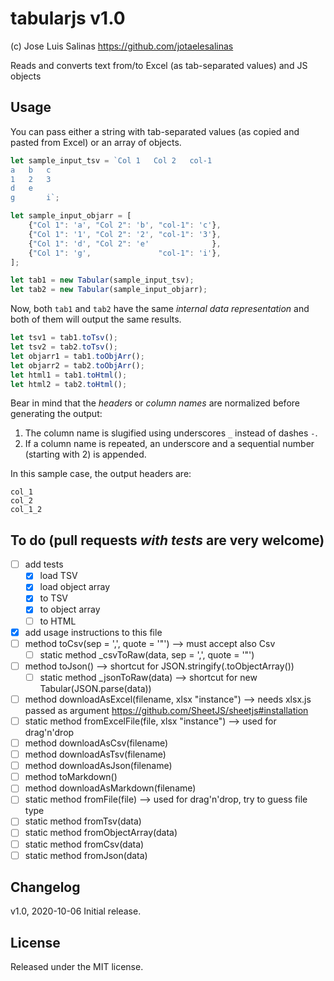 # tabularjs v1.0

(c) Jose Luis Salinas <https://github.com/jotaelesalinas>

Reads and converts text from/to Excel (as tab-separated values) and JS objects

## Usage

You can pass either a string with tab-separated values (as copied and pasted from Excel) or
an array of objects.

```javascript
let sample_input_tsv = `Col 1	Col 2	col-1
a	b	c
1	2	3
d	e	
g		i`;

let sample_input_objarr = [
    {"Col 1": 'a', "Col 2": 'b', "col-1": 'c'},
    {"Col 1": '1', "Col 2": '2', "col-1": '3'},
    {"Col 1": 'd', "Col 2": 'e'              },
    {"Col 1": 'g',               "col-1": 'i'},
];

let tab1 = new Tabular(sample_input_tsv);
let tab2 = new Tabular(sample_input_objarr);
```

Now, both `tab1` and `tab2` have the same _internal data representation_ and both of them will
output the same results.

```javascript
let tsv1 = tab1.toTsv();
let tsv2 = tab2.toTsv();
let objarr1 = tab1.toObjArr();
let objarr2 = tab2.toObjArr();
let html1 = tab1.toHtml();
let html2 = tab2.toHtml();
```

Bear in mind that the _headers_ or _column names_ are normalized before generating the output:

1. The column name is slugified using underscores `_` instead of dashes `-`.
2. If a column name is repeated, an underscore and a sequential number (starting with 2) is appended.

In this sample case, the output headers are:

```
col_1
col_2
col_1_2
```

## To do (pull requests _with tests_ are very welcome)

- [ ] add tests
  - [x] load TSV
  - [x] load object array
  - [x] to TSV
  - [x] to object array
  - [ ] to HTML
- [x] add usage instructions to this file
- [ ] method toCsv(sep = ',', quote = '"') --> must accept also Csv
  - [ ] static method _csvToRaw(data, sep = ',', quote = '"')
- [ ] method toJson() --> shortcut for JSON.stringify(<tabular object>.toObjectArray())
  - [ ] static method _jsonToRaw(data) --> shortcut for new Tabular(JSON.parse(data))
- [ ] method downloadAsExcel(filename, xlsx "instance") --> needs xlsx.js passed as argument <https://github.com/SheetJS/sheetjs#installation>
- [ ] static method fromExcelFile(file, xlsx "instance") --> used for drag'n'drop
- [ ] method downloadAsCsv(filename)
- [ ] method downloadAsTsv(filename)
- [ ] method downloadAsJson(filename)
- [ ] method toMarkdown()
- [ ] method downloadAsMarkdown(filename)
- [ ] static method fromFile(file) --> used for drag'n'drop, try to guess file type
- [ ] static method fromTsv(data)
- [ ] static method fromObjectArray(data)
- [ ] static method fromCsv(data)
- [ ] static method fromJson(data)

## Changelog

v1.0, 2020-10-06
Initial release.

## License

Released under the MIT license.
